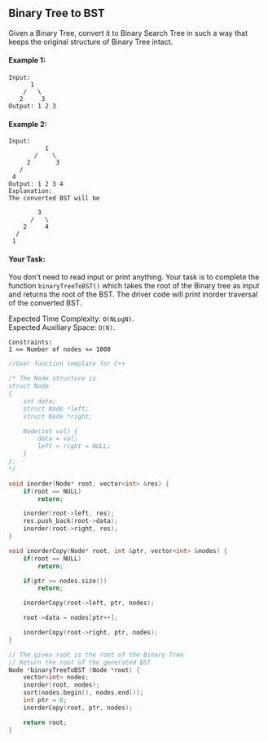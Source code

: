 ## Binary Tree to BST

Given a Binary Tree, convert it to Binary Search Tree in such a way that keeps the original structure of Binary Tree intact.

#### Example 1:

```
Input:
      1
    /   \
   2     3
Output: 1 2 3
```

#### Example 2:

```
Input:
          1
       /    \
     2       3
   /
 4
Output: 1 2 3 4
Explanation:
The converted BST will be

        3
      /   \
    2     4
  /
 1
```

#### Your Task:

You don't need to read input or print anything. Your task is to complete the function `binaryTreeToBST()` which takes the root of the Binary tree as input and returns the root of the BST. The driver code will print inorder traversal of the converted BST.

Expected Time Complexity: `O(NLogN)`.  
Expected Auxiliary Space: `O(N)`.

```
Constraints:
1 <= Number of nodes <= 1000
```

```c++
//User function template for C++

/* The Node structure is
struct Node
{
    int data;
    struct Node *left;
    struct Node *right;

    Node(int val) {
        data = val;
        left = right = NULL;
    }
};
*/

void inorder(Node* root, vector<int> &res) {
    if(root == NULL)
        return;

    inorder(root->left, res);
    res.push_back(root->data);
    inorder(root->right, res);
}

void inorderCopy(Node* root, int &ptr, vector<int> &nodes) {
    if(root == NULL)
        return;

    if(ptr >= nodes.size())
        return;

    inorderCopy(root->left, ptr, nodes);

    root->data = nodes[ptr++];

    inorderCopy(root->right, ptr, nodes);
}

// The given root is the root of the Binary Tree
// Return the root of the generated BST
Node *binaryTreeToBST (Node *root) {
    vector<int> nodes;
    inorder(root, nodes);
    sort(nodes.begin(), nodes.end());
    int ptr = 0;
    inorderCopy(root, ptr, nodes);

    return root;
}
```
